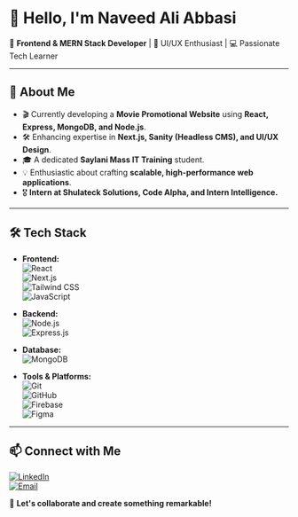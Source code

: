 # 👋 Hello, I'm Naveed Ali Abbasi

🚀 **Frontend & MERN Stack Developer** | 🎨 UI/UX Enthusiast | 💻 Passionate Tech Learner

---

## 🌟 About Me
- 🎬 Currently developing a **Movie Promotional Website** using **React, Express, MongoDB, and Node.js**.
- 🛠 Enhancing expertise in **Next.js, Sanity (Headless CMS), and UI/UX Design**.
- 🎓 A dedicated **Saylani Mass IT Training** student.
- 💡 Enthusiastic about crafting **scalable, high-performance web applications**.
- 🎖 **Intern at Shulateck Solutions, Code Alpha, and Intern Intelligence.**

---

## 🛠 Tech Stack
- **Frontend:**  
  ![React](https://img.shields.io/badge/React-20232A?style=flat&logo=react&logoColor=61DAFB)  
  ![Next.js](https://img.shields.io/badge/Next.js-000000?style=flat&logo=nextdotjs&logoColor=white)  
  ![Tailwind CSS](https://img.shields.io/badge/Tailwind_CSS-38B2AC?style=flat&logo=tailwind-css&logoColor=white)  
  ![JavaScript](https://img.shields.io/badge/JavaScript-F7DF1E?style=flat&logo=javascript&logoColor=black)
  
- **Backend:**  
  ![Node.js](https://img.shields.io/badge/Node.js-43853D?style=flat&logo=node.js&logoColor=white)  
  ![Express.js](https://img.shields.io/badge/Express.js-404D59?style=flat)
  
- **Database:**  
  ![MongoDB](https://img.shields.io/badge/MongoDB-4EA94B?style=flat&logo=mongodb&logoColor=white)
  
- **Tools & Platforms:**  
  ![Git](https://img.shields.io/badge/Git-F05032?style=flat&logo=git&logoColor=white)  
  ![GitHub](https://img.shields.io/badge/GitHub-181717?style=flat&logo=github)  
  ![Firebase](https://img.shields.io/badge/Firebase-FFCA28?style=flat&logo=firebase&logoColor=black)  
  ![Figma](https://img.shields.io/badge/Figma-F24E1E?style=flat&logo=figma&logoColor=white)

---

## 📫 Connect with Me
[![LinkedIn](https://img.shields.io/badge/LinkedIn-0077B5?style=flat&logo=linkedin&logoColor=white)]([#](https://www.linkedin.com/in/naveed-ali-9a6a71302/))  
[![Email](https://img.shields.io/badge/Email-D14836?style=flat&logo=gmail&logoColor=white)](mailto:getinfo.naveed@gmail.com)

🚀 **Let's collaborate and create something remarkable!**
